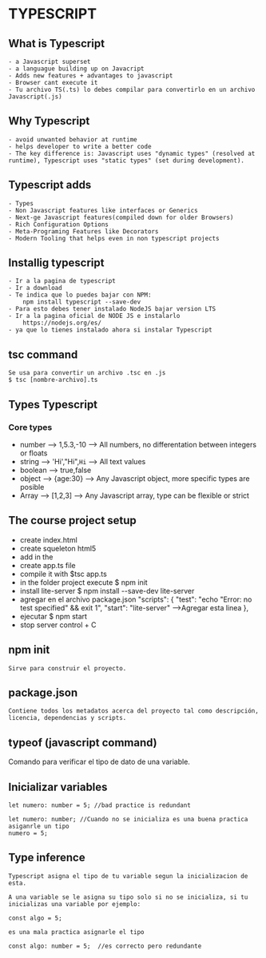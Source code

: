 # TYPESCRIPT
## What is Typescript
    - a Javascript superset
    - a languague building up on Javacript
    - Adds new features + advantages to javascript
    - Browser cant execute it
    - Tu archivo TS(.ts) lo debes compilar para convertirlo en un archivo Javascript(.js)

## Why Typescript
    - avoid unwanted behavior at runtime
    - helps developer to write a better code
    - The key difference is: Javascript uses "dynamic types" (resolved at runtime), Typescript uses "static types" (set during development).

## Typescript adds
    - Types
    - Non Javascript features like interfaces or Generics
    - Next-ge Javascript features(compiled down for older Browsers)
    - Rich Configuration Options
    - Meta-Programing Features like Decorators
    - Modern Tooling that helps even in non typescript projects

## Installig typescript
    - Ir a la pagina de typescript
    - Ir a download
    - Te indica que lo puedes bajar con NPM:
        npm install typescript --save-dev
    - Para esto debes tener instalado NodeJS bajar version LTS
    - Ir a la pagina oficial de NODE JS e instalarlo
        https://nodejs.org/es/
    - ya que lo tienes instalado ahora si instalar Typescript

## tsc command
    Se usa para convertir un archivo .tsc en .js
    $ tsc [nombre-archivo].ts

## Types Typescript
### Core types
* number        --> 1,5.3,-10       --> All numbers, no differentation between integers or floats
* string        --> 'Hi',"Hi",`Hi`  --> All text values
* boolean       --> true,false
* object        --> {age:30}        --> Any Javascript object, more specific types are posible
* Array         --> [1,2,3]         --> Any Javascript array, type can be flexible or strict

## The course project setup
* create index.html
* create squeleton html5
* add <script src="app.js" defer></script> in the <head></head>
* create app.ts file
* compile it with $tsc app.ts
* in the folder project execute
            $ npm init
* install lite-server
            $ npm install --save-dev lite-server
* agregar en el archivo package.json
            "scripts": {
                "test": "echo \"Error: no test specified\" && exit 1",
                "start": "lite-server"       -->Agregar esta linea
            },
* ejecutar
            $ npm start
* stop server
    control + C



## npm init
    Sirve para construir el proyecto.
## package.json
    Contiene todos los metadatos acerca del proyecto tal como descripción, licencia, dependencias y scripts.

## typeof (javascript command)
Comando para verificar el tipo de dato de una variable.


## Inicializar variables
    let numero: number = 5; //bad practice is redundant

    let numero: number; //Cuando no se inicializa es una buena practica asiganrle un tipo
    numero = 5;
    
## Type inference
    Typescript asigna el tipo de tu variable segun la inicializacion de esta.

    A una variable se le asigna su tipo solo si no se inicializa, si tu inicializas una variable por ejemplo:

    const algo = 5; 

    es una mala practica asignarle el tipo

    const algo: number = 5;  //es correcto pero redundante

